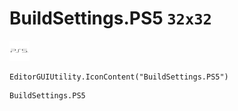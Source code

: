 # BuildSettings.PS5 `32x32`
<img src="/img/BuildSettings.PS5.png" width=32 height=32>

``` CSharp
EditorGUIUtility.IconContent("BuildSettings.PS5")
```
```
BuildSettings.PS5
```
